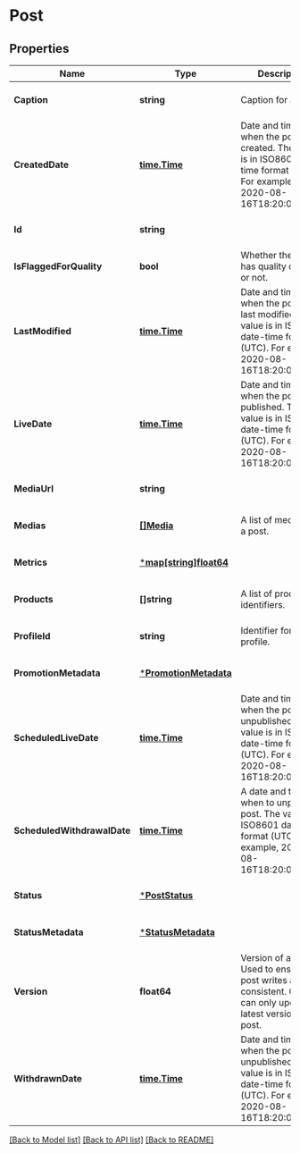 # Post

## Properties
Name | Type | Description | Notes
------------ | ------------- | ------------- | -------------
**Caption** | **string** | Caption for a post. | [optional] [default to null]
**CreatedDate** | [**time.Time**](time.Time.md) | Date and time for when the post was created. The value is in ISO8601 date-time format (UTC). For example, 2020-08-16T18:20:00.000Z. | [optional] [default to null]
**Id** | **string** |  | [optional] [default to null]
**IsFlaggedForQuality** | **bool** | Whether the post has quality defects or not. | [optional] [default to null]
**LastModified** | [**time.Time**](time.Time.md) | Date and time for when the post was last modified. The value is in ISO8601 date-time format (UTC). For example, 2020-08-16T18:20:00.000Z. | [optional] [default to null]
**LiveDate** | [**time.Time**](time.Time.md) | Date and time for when the post was published. The value is in ISO8601 date-time format (UTC). For example, 2020-08-16T18:20:00.000Z. | [optional] [default to null]
**MediaUrl** | **string** |  | [optional] [default to null]
**Medias** | [**[]Media**](Media.md) | A list of medias for a post. | [optional] [default to null]
**Metrics** | [***map[string]float64**](map.md) |  | [optional] [default to null]
**Products** | **[]string** | A list of product identifiers. | [optional] [default to null]
**ProfileId** | **string** | Identifier for a profile. | [optional] [default to null]
**PromotionMetadata** | [***PromotionMetadata**](PromotionMetadata.md) |  | [optional] [default to null]
**ScheduledLiveDate** | [**time.Time**](time.Time.md) | Date and time for when the post was unpublished. The value is in ISO8601 date-time format (UTC). For example, 2020-08-16T18:20:00.000Z. | [optional] [default to null]
**ScheduledWithdrawalDate** | [**time.Time**](time.Time.md) | A date and time for when to unpublish a post. The value is in ISO8601 date-time format (UTC). For example, 2020-08-16T18:20:00.000Z. | [optional] [default to null]
**Status** | [***PostStatus**](PostStatus.md) |  | [optional] [default to null]
**StatusMetadata** | [***StatusMetadata**](StatusMetadata.md) |  | [optional] [default to null]
**Version** | **float64** | Version of a post. Used to ensure that post writes are consistent. Calls can only update the latest version of a post. | [optional] [default to null]
**WithdrawnDate** | [**time.Time**](time.Time.md) | Date and time for when the post was unpublished. The value is in ISO8601 date-time format (UTC). For example, 2020-08-16T18:20:00.000Z. | [optional] [default to null]

[[Back to Model list]](../README.md#documentation-for-models) [[Back to API list]](../README.md#documentation-for-api-endpoints) [[Back to README]](../README.md)

